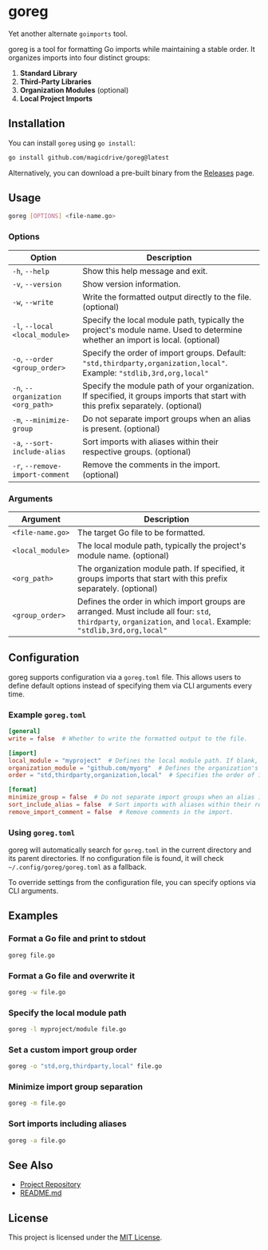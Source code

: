 # goreg

Yet another alternate `goimports` tool.

goreg is a tool for formatting Go imports while maintaining a stable order. It organizes imports into four distinct groups:

1. **Standard Library**
2. **Third-Party Libraries**
3. **Organization Modules** (optional)
4. **Local Project Imports**

## Installation

You can install `goreg` using `go install`:

```sh
go install github.com/magicdrive/goreg@latest
```

Alternatively, you can download a pre-built binary from the [Releases](https://github.com/magicdrive/goreg/releases) page.

## Usage

```sh
goreg [OPTIONS] <file-name.go>
```

### Options

| Option                            | Description |
|-----------------------------------|-------------|
| `-h`, `--help`                    | Show this help message and exit. |
| `-v`, `--version`                 | Show version information. |
| `-w`, `--write`                   | Write the formatted output directly to the file. (optional) |
| `-l`, `--local <local_module>`    | Specify the local module path, typically the project's module name. Used to determine whether an import is local. (optional) |
| `-o`, `--order <group_order>`     | Specify the order of import groups. Default: `"std,thirdparty,organization,local"`. Example: `"stdlib,3rd,org,local"` |
| `-n`, `--organization <org_path>` | Specify the module path of your organization. If specified, it groups imports that start with this prefix separately. (optional) |
| `-m`, `--minimize-group`          | Do not separate import groups when an alias is present. (optional) |
| `-a`, `--sort-include-alias`      | Sort imports with aliases within their respective groups. (optional) |
| `-r`, `--remove-import-comment`   | Remove the comments in the import. (optional) |

### Arguments

| Argument         | Description |
|------------------|-------------|
| `<file-name.go>` | The target Go file to be formatted. |
| `<local_module>` | The local module path, typically the project's module name. (optional) |
| `<org_path>`     | The organization module path. If specified, it groups imports that start with this prefix separately. (optional) |
| `<group_order>`  | Defines the order in which import groups are arranged. Must include all four: `std`, `thirdparty`, `organization`, and `local`. Example: `"stdlib,3rd,org,local"` |

## Configuration

goreg supports configuration via a `goreg.toml` file. This allows users to define default options instead of specifying them via CLI arguments every time.

### Example `goreg.toml`

```toml
[general]
write = false  # Whether to write the formatted output to the file.

[import]
local_module = "myproject"  # Defines the local module path. If blank, it will be automatically guessed.
organization_module = "github.com/myorg"  # Defines the organization's module path.
order = "std,thirdparty,organization,local"  # Specifies the order of import groups.

[format]
minimize_group = false  # Do not separate import groups when an alias is present.
sort_include_alias = false  # Sort imports with aliases within their respective groups.
remove_import_comment = false  # Remove comments in the import.
```

### Using `goreg.toml`

goreg will automatically search for `goreg.toml` in the current directory and its parent directories. If no configuration file is found, it will check `~/.config/goreg/goreg.toml` as a fallback.

To override settings from the configuration file, you can specify options via CLI arguments.

## Examples

### Format a Go file and print to stdout
```sh
goreg file.go
```

### Format a Go file and overwrite it
```sh
goreg -w file.go
```

### Specify the local module path
```sh
goreg -l myproject/module file.go
```

### Set a custom import group order
```sh
goreg -o "std,org,thirdparty,local" file.go
```

### Minimize import group separation
```sh
goreg -m file.go
```

### Sort imports including aliases
```sh
goreg -a file.go
```

## See Also
- [Project Repository](https://github.com/magicdrive/goreg)
- [README.md](https://github.com/magicdrive/goreg/README.md)

## License
This project is licensed under the [MIT License](https://github.com/magicdrive/goreg/LICENSE).


